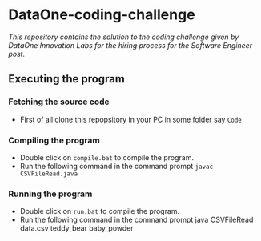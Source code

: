 # DataOne-coding-challenge
*This repository contains the solution to the coding challenge given by DataOne Innovation Labs for the hiring process for the Software Engineer post.*

## Executing the program

### Fetching the source code
* First of all clone this repopsitory in your PC in some folder say `Code`

### Compiling the program
* Double click on `compile.bat` to compile the program.
* Run the following command in the command prompt
`
javac CSVFileRead.java
`

### Running the program
* Double click on `run.bat` to compile the program.
* Run the following command in the command prompt java CSVFileRead data.csv teddy_bear baby_powder